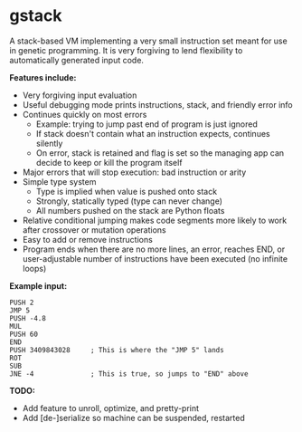 gstack
======


A stack-based VM implementing a very small instruction set
meant for use in genetic programming. It is very forgiving
to lend flexibility to automatically generated input code.



**Features include:**
- Very forgiving input evaluation
- Useful debugging mode prints instructions, stack, and friendly error info
- Continues quickly on most errors
    - Example: trying to jump past end of program is just ignored
    - If stack doesn't contain what an instruction expects, continues silently
    - On error, stack is retained and flag is set so the managing app can
      decide to keep or kill the program itself
- Major errors that will stop execution: bad instruction or arity
- Simple type system
    - Type is implied when value is pushed onto stack
    - Strongly, statically typed (type can never change)
    - All numbers pushed on the stack are Python floats
- Relative conditional jumping makes code segments more likely to work
  after crossover or mutation operations
- Easy to add or remove instructions
- Program ends when there are no more lines, an error, reaches END,
  or user-adjustable number of instructions have been executed (no infinite loops)

    
**Example input:**

    PUSH 2
    JMP 5
    PUSH -4.8
    MUL
    PUSH 60
    END
    PUSH 3409843028     ; This is where the "JMP 5" lands
    ROT
    SUB
    JNE -4              ; This is true, so jumps to "END" above


**TODO:**
- Add feature to unroll, optimize, and pretty-print
- Add [de-]serialize so machine can be suspended, restarted
